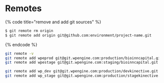 # Remotes

{% code title="remove and add git sources" %}
```bash
$ git remote rm origin
$ git remote add origin git@github.com:environment/project-name.git
```
{% endcode %}

```bash
git remote -v
git remote add wpeprod git@git.wpengine.com:production/bioinncapital.git
git remote add wpestage git@git.wpengine.com:staging/bioinncapital.git

git remote add wp_dev git@git.wpengine.com:production/devkinective.git
git remote add wp_stage git@git.wpengine.com:production/stagekinective.git
```

